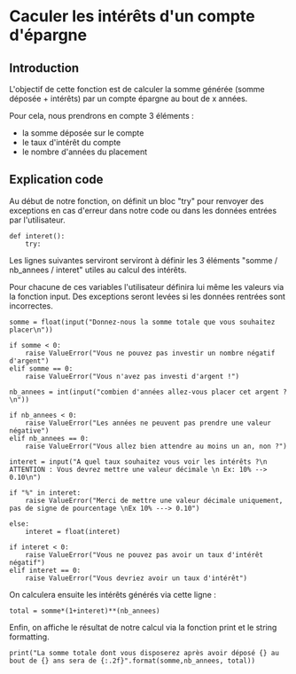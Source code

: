 # Caculer les intérêts d'un compte d'épargne

## Introduction

L'objectif de cette fonction est de calculer la somme générée (somme déposée + intérêts) par un compte épargne au bout de x années.

Pour cela, nous prendrons en compte 3 éléments :
* la somme déposée sur le compte
* le taux d'intérêt du compte
* le nombre d'années du placement


## Explication code

Au début de notre fonction, on définit un bloc "try" pour renvoyer des exceptions en cas d'erreur dans notre code ou dans les données entrées par l'utilisateur.

```
def interet():
    try:
```

Les lignes suivantes serviront serviront à définir les 3 éléments "somme / nb_annees / interet" utiles au calcul des intérêts. 

Pour chacune de ces variables l'utilisateur définira lui même les valeurs via la fonction input. Des exceptions seront levées si les données rentrées sont incorrectes.

```
somme = float(input("Donnez-nous la somme totale que vous souhaitez placer\n"))

if somme < 0:
	raise ValueError("Vous ne pouvez pas investir un nombre négatif d'argent")
elif somme == 0:
	raise ValueError("Vous n'avez pas investi d'argent !")

nb_annees = int(input("combien d'années allez-vous placer cet argent ?\n"))

if nb_annees < 0:
	raise ValueError("Les années ne peuvent pas prendre une valeur négative")
elif nb_annees == 0:
	raise ValueError("Vous allez bien attendre au moins un an, non ?")

interet = input("A quel taux souhaitez vous voir les intérêts ?\n ATTENTION : Vous devrez mettre une valeur décimale \n Ex: 10% --> 0.10\n")

if "%" in interet:
	raise ValueError("Merci de mettre une valeur décimale uniquement, pas de signe de pourcentage \nEx 10% ---> 0.10")

else:
	interet = float(interet)
	
if interet < 0:
	raise ValueError("Vous ne pouvez pas avoir un taux d'intérêt négatif")
elif interet == 0:
	raise ValueError("Vous devriez avoir un taux d'intérêt")
```

On calculera ensuite les intérêts générés via cette ligne :

```
total = somme*(1+interet)**(nb_annees)
```

Enfin, on affiche le résultat de notre calcul via la fonction print et le string formatting.

```
print("La somme totale dont vous disposerez après avoir déposé {} au bout de {} ans sera de {:.2f}".format(somme,nb_annees, total))
```

